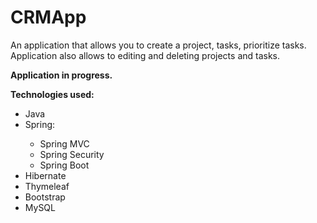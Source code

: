 # CRMApp
An application that allows you to create a project, tasks, prioritize tasks.
Application also allows to editing and deleting projects and tasks.

<b>Application in progress.</b>


<b>Technologies used:</b>
<ul>
<li>Java</li>
<li>Spring:</li>
<ul>
<li>Spring MVC</li>
<li>Spring Security</li>
<li>Spring Boot</li>
</ul>
<li>Hibernate</li>
<li>Thymeleaf</li>
<li>Bootstrap</li>
<li>MySQL</li>
</ul>

